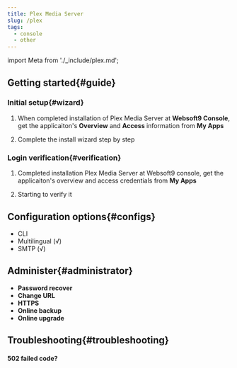 ```yaml
---
title: Plex Media Server
slug: /plex
tags:
  - console
  - other
---
```


import Meta from './_include/plex.md';

<Meta name="meta" />

## Getting started{#guide}

### Initial setup{#wizard}

1. When completed installation of Plex Media Server at **Websoft9 Console**, get the applicaiton's **Overview** and **Access** information from **My Apps**  

2. Complete the install wizard step by step

### Login verification{#verification}

1. Completed installation Plex Media Server at Websoft9 console, get the applicaiton's overview and access credentials from **My Apps**  

2. Starting to verify it

## Configuration options{#configs}

- CLI
- Multilingual (√)
- SMTP (√)

## Administer{#administrator}

- **Password recover**
- **Change URL**
- **HTTPS**
- **Online backup**
- **Online upgrade**

## Troubleshooting{#troubleshooting}

#### 502 failed code?